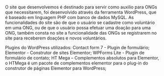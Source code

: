 O site que desenvolvemos é destinado para servir como auxilio para ONGs que necessitarem, foi desenvolvido através da ferramenta WordPress, que é baseado em linguagem PHP com banco de dados MySQL. As funcionalidades do site são de que o usuário se cadastre como voluntário em uma ONG, ou de que o usuário possa efetuar uma doação para uma ONG, também consta no site a funcionalidade das ONGs se registrarem no site para receberem doações e novos voluntários.

Plugins do WordPress utilizados: 
Contact form 7 - Plugin de formulário;
Elementor - Construtor de sites Elementor;
WPForms Lite - Plugin de formulário de contato;
HT Mega – Complementos absolutos para Elementor, o HTMega é um pacote de complementos elementor para o plug-in do construtor de páginas Elementor para WordPress;
